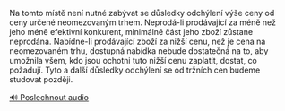 
Na tomto místě není nutné zabývat se důsledky odchýlení výše ceny od ceny určené neomezovaným trhem. Neprodá-li prodávající za méně než jeho méně efektivní konkurent, minimálně část jeho zboží zůstane neprodána. Nabídne-li prodávající zboží za nižší cenu, než je cena na neomezovaném trhu, dostupná nabídka nebude dostatečná na to, aby umožnila všem, kdo jsou ochotni tuto nižší cenu zaplatit, dostat, co požadují. Tyto a další důsledky odchýlení se od tržních cen budeme studovat později.

[🔊 Poslechnout audio](/data/7-paragraphs/audio/chapter_145/para_004-Na-tomto-mst-nen-nutn-zabvat-se-dsledky-odch.mp3)
